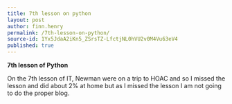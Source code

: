 ```yaml
---
title: 7th lesson on python
layout: post
author: finn.henry
permalink: /7th-lesson-on-python/
source-id: 1Yx5JdaA2iKn5_ZSrsTZ-LfctjNL0hVU2v0M4Vu63eV4
published: true
---
```

**7th lesson of Python**

On the 7th lesson of IT, Newman were on a trip to HOAC and so I missed the lesson and did about 2% at home but as I missed the lesson I am not going to do the proper blog. 

